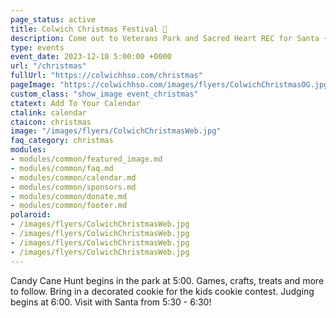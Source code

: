 ```yaml
---
page_status: active
title: Colwich Christmas Festival 🎄
description: Come out to Veterans Park and Sacred Heart REC for Santa + Activities!
type: events
event_date: 2023-12-10 5:00:00 +0000
url: "/christmas"
fullUrl: "https://colwichhso.com/christmas"
pageImage: "https://colwichhso.com/images/flyers/ColwichChristmasOG.jpg"
custom_class: "show_image event_christmas"
ctatext: Add To Your Calendar
ctalink: calendar
ctaicon: christmas
image: "/images/flyers/ColwichChristmasWeb.jpg"
faq_category: christmas
modules:
- modules/common/featured_image.md
- modules/common/faq.md
- modules/common/calendar.md
- modules/common/sponsors.md
- modules/common/donate.md
- modules/common/footer.md
polaroid: 
- /images/flyers/ColwichChristmasWeb.jpg
- /images/flyers/ColwichChristmasWeb.jpg
- /images/flyers/ColwichChristmasWeb.jpg
- /images/flyers/ColwichChristmasWeb.jpg
---
```

Candy Cane Hunt begins in the park at 5:00. Games, crafts, treats and more to follow. Bring in a decorated cookie for the kids cookie contest. Judging begins at 6:00. Visit with Santa from 5:30 - 6:30!
